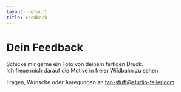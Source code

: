 ```yaml
---
layout: default
title: Feedback
---
```


# Dein Feedback

Schicke mir gerne ein Foto von deinem fertigen Druck.  
Ich freue mich darauf die Motive in freier Wildbahn zu sehen.

Fragen, Wünsche oder Anregungen an [fan-stuff@studio-feiler.com](fan-stuff@studio-feiler.com)
